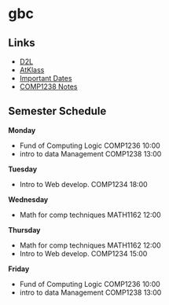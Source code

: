 # gbc

## Links
- [D2L](https://learn.georgebrown.ca)
- [AtKlass](https://app.atklass.com)
- [Important Dates](https://www.georgebrown.ca/current-students/important-dates?term=27246&category=131)
- [COMP1238 Notes](comp1238.md)

  
## Semester Schedule 
**Monday** 
- Fund of Computing Logic COMP1236 10:00
- intro to data Management COMP1238 13:00

**Tuesday** 
- Intro to Web develop. COMP1234 18:00

**Wednesday** 
- Math for comp techniques MATH1162 12:00

**Thursday**
- Math for comp techniques MATH1162 12:00
- Intro to Web develop. COMP1234 15:00

**Friday** 
- Fund of Computing Logic COMP1236 10:00
- intro to data Management COMP1238 13:00
 
